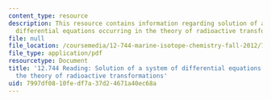 ```yaml
---
content_type: resource
description: This resource contains information regarding solution of a system of
  differential equations occurring in the theory of radioactive transformations.
file: null
file_location: /coursemedia/12-744-marine-isotope-chemistry-fall-2012/7997df0810fedf7a37d24671a40ec68a_MIT12_744F12_rd1910Btmn.pdf
file_type: application/pdf
resourcetype: Document
title: '12.744 Reading: Solution of a system of differential equations occurring in
  the theory of radioactive transformations'
uid: 7997df08-10fe-df7a-37d2-4671a40ec68a
---
```

